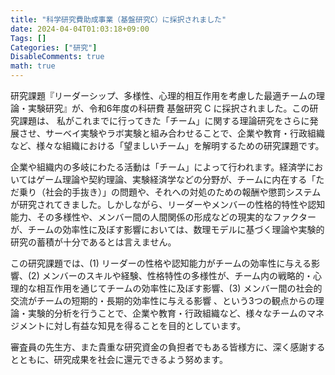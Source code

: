```yaml
---
title: "科学研究費助成事業（基盤研究C）に採択されました"
date: 2024-04-04T01:03:18+09:00
Tags: []
Categories: ["研究"]
DisableComments: true
math: true
---
```


研究課題『リーダーシップ、多様性、心理的相互作用を考慮した最適チームの理論・実験研究』が、令和6年度の科研費 基盤研究 C に採択されました。この研究課題は、<!--more--> 私がこれまでに行ってきた「チーム」に関する理論研究をさらに発展させ、サーベイ実験やラボ実験と組み合わせることで、企業や教育・行政組織など、様々な組織における「望ましいチーム」を解明するための研究課題です。

企業や組織内の多岐にわたる活動は「チーム」によって行われます。経済学においてはゲーム理論や契約理論、実験経済学などの分野が、チームに内在する「ただ乗り（社会的手抜き）」の問題や、それへの対処のための報酬や懲罰システムが研究されてきました。しかしながら、リーダーやメンバーの性格的特性や認知能力、その多様性や、メンバー間の人間関係の形成などの現実的なファクターが、チームの効率性に及ぼす影響においては、数理モデルに基づく理論や実験的研究の蓄積が十分であるとは言えません。

この研究課題では、(1) リーダーの性格や認知能力がチームの効率性に与える影響、(2) メンバーのスキルや経験、性格特性の多様性が、チーム内の戦略的・心理的な相互作用を通じてチームの効率性に及ぼす影響、(3) メンバー間の社会的交流がチームの短期的・長期的効率性に与える影響 、という3つの観点からの理論・実験的分析を行うことで、企業や教育・行政組織など、様々なチームのマネジメントに対し有益な知見を得ることを目的としています。

審査員の先生方、また貴重な研究資金の負担者でもある皆様方に、深く感謝するとともに、研究成果を社会に還元できるよう努めます。
